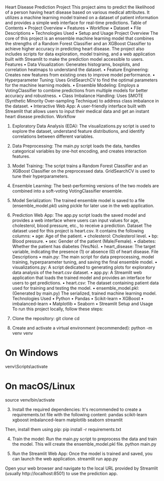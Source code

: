 Heart Disease Prediction Project
This project aims to predict the likelihood of a person having heart disease based on various medical attributes. It utilizes a machine learning model trained on a dataset of patient information and provides a simple web interface for real-time predictions.
Table of Contents
•	Project Overview
•	Features
•	Workflow
•	Dataset
•	File Descriptions
•	Technologies Used
•	Setup and Usage
Project Overview
The core of this project is an ensemble machine learning model that combines the strengths of a Random Forest Classifier and an XGBoost Classifier to achieve higher accuracy in predicting heart disease. The project also includes scripts for data exploration, model training, and a web application built with Streamlit to make the prediction model accessible to users.
Features
•	Data Visualization: Generates histograms, boxplots, and correlation heatmaps to understand the dataset.
•	Feature Engineering: Creates new features from existing ones to improve model performance.
•	Hyperparameter Tuning: Uses GridSearchCV to find the optimal parameters for the machine learning models.
•	Ensemble Modeling: Employs a VotingClassifier to combine predictions from multiple models for better accuracy and robustness.
•	Class Imbalance Handling: Uses SMOTE (Synthetic Minority Over-sampling Technique) to address class imbalance in the dataset.
•	Interactive Web App: A user-friendly interface built with Streamlit that allows users to input their medical data and get an instant heart disease prediction.
Workflow
1.	Exploratory Data Analysis (EDA): The visualizations.py script is used to explore the dataset, understand feature distributions, and identify correlations between different variables.
2.	Data Preprocessing: The main.py script loads the data, handles categorical variables by one-hot encoding, and creates interaction features.
3.	Model Training: The script trains a Random Forest Classifier and an XGBoost Classifier on the preprocessed data. GridSearchCV is used to tune their hyperparameters.
4.	Ensemble Learning: The best-performing versions of the two models are combined into a soft-voting VotingClassifier ensemble.
5.	Model Serialization: The trained ensemble model is saved to a file (ensemble_model.pkl) using pickle for later use in the web application.
6.	Prediction Web App: The app.py script loads the saved model and provides a web interface where users can input values for age, cholesterol, blood pressure, etc., to receive a prediction.
Dataset
The dataset used for this project is heart.csv. It contains the following columns:
•	age: Age of the patient.
•	cholesterol: Cholesterol level.
•	bp: Blood pressure.
•	sex: Gender of the patient (Male/Female).
•	diabetes: Whether the patient has diabetes (Yes/No).
•	heart_disease: The target variable, indicating the presence (1) or absence (0) of heart disease.
File Descriptions
•	main.py: The main script for data preprocessing, model training, hyperparameter tuning, and saving the final ensemble model.
•	visualizations.py: A script dedicated to generating plots for exploratory data analysis of the heart.csv dataset.
•	app.py: A Streamlit web application that loads the trained model and provides an interface for users to get predictions.
•	heart.csv: The dataset containing patient data used for training and testing the model.
•	ensemble_model.pkl: (Generated by main.py) The serialized, trained machine learning model.
Technologies Used
•	Python
•	Pandas
•	Scikit-learn
•	XGBoost
•	imbalanced-learn
•	Matplotlib
•	Seaborn
•	Streamlit
Setup and Usage
To run this project locally, follow these steps:
1. Clone the repository:
git clone <your-repository-url>
cd <your-repository-directory>


2. Create and activate a virtual environment (recommended):
python -m venv venv
# On Windows
venv\Scripts\activate
# On macOS/Linux
source venv/bin/activate


3. Install the required dependencies:
It's recommended to create a requirements.txt file with the following content:
pandas
scikit-learn
xgboost
imbalanced-learn
matplotlib
seaborn
streamlit


Then, install them using pip:
pip install -r requirements.txt


4. Train the model:
Run the main.py script to preprocess the data and train the model. This will create the ensemble_model.pkl file.
python main.py


5. Run the Streamlit Web App:
Once the model is trained and saved, you can launch the web application.
streamlit run app.py


Open your web browser and navigate to the local URL provided by Streamlit (usually http://localhost:8501) to use the prediction app.

